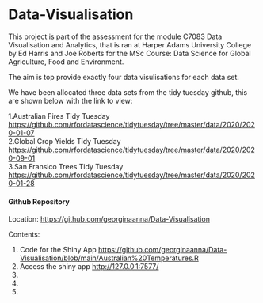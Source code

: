 # Data-Visualisation

This project is part of the assessment for the module C7083 Data Visualisation and Analytics, that is ran at Harper Adams University College by Ed Harris and Joe Roberts for the MSc Course: Data Science for Global Agriculture, Food and Environment. 

The aim is top provide exactly four data visulisations for each data set. 

We have been allocated three data sets from the tidy tuesday github, this are shown below with the link to view:

  1.Australian Fires	Tidy Tuesday	https://github.com/rfordatascience/tidytuesday/tree/master/data/2020/2020-01-07                
  2.Global Crop Yields	Tidy Tuesday	https://github.com/rfordatascience/tidytuesday/tree/master/data/2020/2020-09-01      
  3.San Fransico Trees	Tidy Tuesday	https://github.com/rfordatascience/tidytuesday/tree/master/data/2020/2020-01-28

#### Github Repository 

Location: https://github.com/georginaanna/Data-Visualisation

Contents:

1. Code for the Shiny App https://github.com/georginaanna/Data-Visualisation/blob/main/Australian%20Temperatures.R
2. Access the shiny app http://127.0.0.1:7577/
3. 
4. 
5. 
